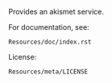 Provides an akismet service.

For documentation, see:

    Resources/doc/index.rst

License:
    
    Resources/meta/LICENSE
